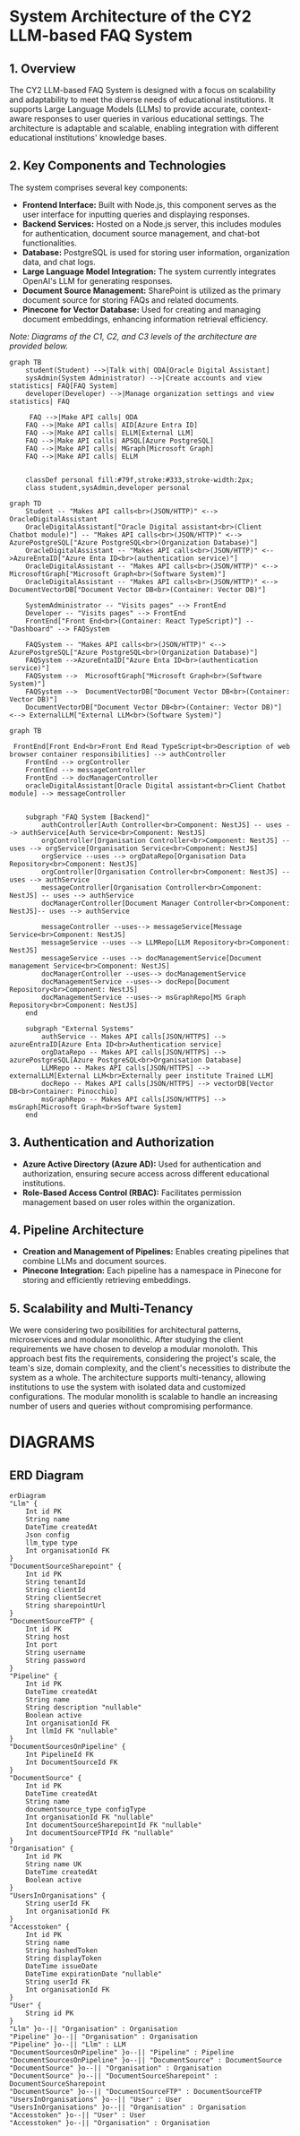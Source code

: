 # System Architecture of the CY2 LLM-based FAQ System

## 1. Overview

The CY2 LLM-based FAQ System is designed with a focus on scalability and adaptability to meet the diverse needs of educational institutions. It supports Large Language Models (LLMs) to provide accurate, context-aware responses to user queries in various educational settings. The architecture is adaptable and scalable, enabling integration with different educational institutions' knowledge bases.

## 2. Key Components and Technologies

The system comprises several key components:

- **Frontend Interface:** Built with Node.js, this component serves as the user interface for inputting queries and displaying responses.
- **Backend Services:** Hosted on a Node.js server, this includes modules for authentication, document source management, and chat-bot functionalities.
- **Database:** PostgreSQL is used for storing user information, organization data, and chat logs. 
- **Large Language Model Integration:** The system currently integrates OpenAI's LLM for generating responses.
- **Document Source Management:** SharePoint is utilized as the primary document source for storing FAQs and related documents.
- **Pinecone for Vector Database:** Used for creating and managing document embeddings, enhancing information retrieval efficiency.

*Note: Diagrams of the C1, C2, and C3 levels of the architecture are provided below.*


```mermaid
graph TB
    student(Student) -->|Talk with| ODA[Oracle Digital Assistant]
    sysAdmin(System Administrator) -->|Create accounts and view statistics| FAQ[FAQ System]
    developer(Developer) -->|Manage organization settings and view statistics| FAQ

     FAQ -->|Make API calls| ODA
    FAQ -->|Make API calls| AID[Azure Entra ID]
    FAQ -->|Make API calls| ELLM[External LLM]
    FAQ -->|Make API calls| APSQL[Azure PostgreSQL]
    FAQ -->|Make API calls| MGraph[Microsoft Graph]
    FAQ -->|Make API calls| ELLM


    classDef personal fill:#79f,stroke:#333,stroke-width:2px;
    class student,sysAdmin,developer personal
```

```mermaid
graph TD
    Student -- "Makes API calls<br>(JSON/HTTP)" <--> OracleDigitalAssistant
    OracleDigitalAssistant["Oracle Digital assistant<br>(Client Chatbot module)"] -- "Makes API calls<br>(JSON/HTTP)" <--> AzurePostgreSQL["Azure PostgreSQL<br>(Organization Database)"] 
    OracleDigitalAssistant -- "Makes API calls<br>(JSON/HTTP)" <-->AzureEntaID["Azure Enta ID<br>(authentication service)"]
    OracleDigitalAssistant -- "Makes API calls<br>(JSON/HTTP)" <-->  MicrosoftGraph["Microsoft Graph<br>(Software System)"] 
    OracleDigitalAssistant -- "Makes API calls<br>(JSON/HTTP)" <-->  DocumentVectorDB["Document Vector DB<br>(Container: Vector DB)"]
    
    SystemAdministrator -- "Visits pages" --> FrontEnd
    Developer -- "Visits pages" --> FrontEnd
    FrontEnd["Front End<br>(Container: React TypeScript)"] -- "Dashboard" --> FAQSystem

    FAQSystem -- "Makes API calls<br>(JSON/HTTP)" <--> AzurePostgreSQL["Azure PostgreSQL<br>(Organization Database)"] 
    FAQSystem -->AzureEntaID["Azure Enta ID<br>(authentication service)"]
    FAQSystem -->  MicrosoftGraph["Microsoft Graph<br>(Software System)"] 
    FAQSystem -->  DocumentVectorDB["Document Vector DB<br>(Container: Vector DB)"]
    DocumentVectorDB["Document Vector DB<br>(Container: Vector DB)"] <--> ExternalLLM["External LLM<br>(Software System)"]
```


```mermaid
graph TB

 FrontEnd[Front End<br>Front End Read TypeScript<br>Description of web browser container responsibilities] --> authController
    FrontEnd --> orgController
    FrontEnd --> messageController
    FrontEnd --> docManagerController
    oracleDigitalAssistant[Oracle Digital assistant<br>Client Chatbot module] --> messageController


    subgraph "FAQ System [Backend]"
        authController[Auth Controller<br>Component: NestJS] -- uses --> authService[Auth Service<br>Component: NestJS]
        orgController[Organisation Controller<br>Component: NestJS] -- uses --> orgService[Organisation Service<br>Component: NestJS] 
        orgService --uses --> orgDataRepo[Organisation Data Repository<br>Component: NestJS]  
        orgController[Organisation Controller<br>Component: NestJS] -- uses --> authService
        messageController[Organisation Controller<br>Component: NestJS] -- uses --> authService
        docManagerController[Document Manager Controller<br>Component: NestJS]-- uses --> authService

        messageController --uses--> messageService[Message Service<br>Component: NestJS]
        messageService --uses --> LLMRepo[LLM Repository<br>Component: NestJS]
        messageService --uses --> docManagementService[Document management Service<br>Component: NestJS]
        docManagerController --uses--> docManagementService
        docManagementService --uses--> docRepo[Document Repository<br>Component: NestJS] 
        docManagementService --uses--> msGraphRepo[MS Graph Repository<br>Component: NestJS] 
    end

    subgraph "External Systems"
        authService -- Makes API calls[JSON/HTTPS] --> azureEntraID[Azure Enta ID<br>Authentication service]
        orgDataRepo -- Makes API calls[JSON/HTTPS] --> azurePostgreSQL[Azure PostgreSQL<br>Organisation Database] 
        LLMRepo -- Makes API calls[JSON/HTTPS] --> externalLLM[External LLM<br>Externally peer institute Trained LLM]
        docRepo -- Makes API calls[JSON/HTTPS] --> vectorDB[Vector DB<br>Container: Pinocchio]
        msGraphRepo -- Makes API calls[JSON/HTTPS] --> msGraph[Microsoft Graph<br>Software System]
    end
```


## 3. Authentication and Authorization

- **Azure Active Directory (Azure AD):** Used for authentication and authorization, ensuring secure access across different educational institutions.
- **Role-Based Access Control (RBAC):** Facilitates permission management based on user roles within the organization.

## 4. Pipeline Architecture

- **Creation and Management of Pipelines:** Enables creating pipelines that combine LLMs and document sources.
- **Pinecone Integration:** Each pipeline has a namespace in Pinecone for storing and efficiently retrieving embeddings.

## 5. Scalability and Multi-Tenancy
We were considering two posibilities for architectural patterns, microservices and modular monolithic. After studying the client requirements we have chosen to develop a
modular monoloth. This approach best fits the requirements, considering the project's scale, the team's size, domain complexity, and the client's necessities to distribute the system as a whole.
The architecture supports multi-tenancy, allowing institutions to use the system with isolated data and customized configurations.
The  modular monolith is scalable to handle an increasing number of users and queries without compromising performance.




# DIAGRAMS

## ERD Diagram

```mermaid
erDiagram
"Llm" {
    Int id PK
    String name
    DateTime createdAt
    Json config
    llm_type type
    Int organisationId FK
}
"DocumentSourceSharepoint" {
    Int id PK
    String tenantId
    String clientId
    String clientSecret
    String sharepointUrl
}
"DocumentSourceFTP" {
    Int id PK
    String host
    Int port
    String username
    String password
}
"Pipeline" {
    Int id PK
    DateTime createdAt
    String name
    String description "nullable"
    Boolean active
    Int organisationId FK
    Int llmId FK "nullable"
}
"DocumentSourcesOnPipeline" {
    Int PipelineId FK
    Int DocumentSourceId FK
}
"DocumentSource" {
    Int id PK
    DateTime createdAt
    String name
    documentsource_type configType
    Int organisationId FK "nullable"
    Int documentSourceSharepointId FK "nullable"
    Int documentSourceFTPId FK "nullable"
}
"Organisation" {
    Int id PK
    String name UK
    DateTime createdAt
    Boolean active
}
"UsersInOrganisations" {
    String userId FK
    Int organisationId FK
}
"Accesstoken" {
    Int id PK
    String name
    String hashedToken
    String displayToken
    DateTime issueDate
    DateTime expirationDate "nullable"
    String userId FK
    Int organisationId FK
}
"User" {
    String id PK
}
"Llm" }o--|| "Organisation" : Organisation
"Pipeline" }o--|| "Organisation" : Organisation
"Pipeline" }o--|| "Llm" : LLM
"DocumentSourcesOnPipeline" }o--|| "Pipeline" : Pipeline
"DocumentSourcesOnPipeline" }o--|| "DocumentSource" : DocumentSource
"DocumentSource" }o--|| "Organisation" : Organisation
"DocumentSource" }o--|| "DocumentSourceSharepoint" : DocumentSourceSharepoint
"DocumentSource" }o--|| "DocumentSourceFTP" : DocumentSourceFTP
"UsersInOrganisations" }o--|| "User" : User
"UsersInOrganisations" }o--|| "Organisation" : Organisation
"Accesstoken" }o--|| "User" : User
"Accesstoken" }o--|| "Organisation" : Organisation
```
